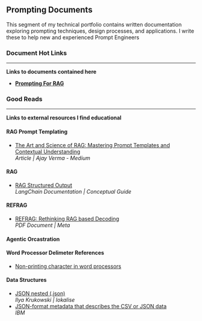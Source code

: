 ## Prompting Documents
This segment of my technical portfolio contains written documentation exploring prompting techniques, design processes, and applications. I write these to help new and experienced Prompt Engineers 

### Document Hot Links
---
**Links to documents contained here**<br>
- **[Prompting For RAG](https://github.com/Jdesiree112/Technical_Portfolio/blob/main/Prompting/Documents/Prompting_For_RAG.md)**<br>

### Good Reads
---
**Links to external resources I find educational**

#### RAG Prompt Templating
 - [The Art and Science of RAG: Mastering Prompt Templates and Contextual Understanding](https://medium.com/@ajayverma23/the-art-and-science-of-rag-mastering-prompt-templates-and-contextual-understanding-a47961a57e27) <br>*Article | Ajay Verma - Medium*

#### RAG
 - [RAG Structured Output](https://python.langchain.com/docs/concepts/structured_outputs/)<br>*LangChain Documentation | Conceptual Guide*

#### REFRAG
- [REFRAG: Rethinking RAG based Decoding](https://arxiv.org/pdf/2509.01092) <br>*PDF Document | Meta*

#### Agentic Orcastration

#### Word Processor Delimeter References
- [Non-printing character in word processors](https://en.wikipedia.org/wiki/Non-printing_character_in_word_processors)

#### Data Structures
- [JSON nested (.json)](https://docs.lokalise.com/en/articles/1400773-json-nested-json)<br> *Ilya Krukowski | lokalise*<br>
- [JSON-format metadata that describes the CSV or JSON data](https://www.ibm.com/docs/en/taw/1.3.0?topic=json-metadata)<br>*IBM*
